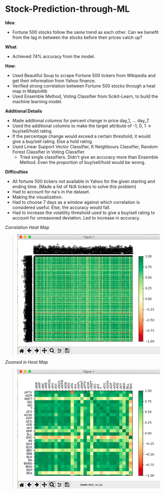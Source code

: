 # Stock-Prediction-through-ML

**Idea**: 
- Fortune 500 stocks follow the same trend as each other. Can we benefit from the lag in between the stocks before their prices catch up?

**What**: 
- Achieved 74% accuracy from the model.

**How**:
- Used Beautiful Soup to scrape Fortune 500 tickers from Wikipedia and get their information from Yahoo finance.
- Verified strong correlation between Fortune 500 stocks through a heat map in Matplotlib
- Used Ensemble Method, Voting Classifier from Scikit-Learn, to build the machine learning model.

**Additional Details**
- Made addtional columns for percent change in price day_1, ... day_7.
- Used the additional columns to make the target attribute of -1, 0, 1 -> buy/sell/hold rating.
- If the percentage change would exceed a certain threshold, it would give a buy/sell rating. Else a hold rating.
- Used Linear Support Vector Classifier, K Neighbours Classifier, Random Forest Classifier in Voting Classifier.
  - Tried single classifiers. Didn't give an accuracy more than Ensemble Method. Even the proportion of buy/sell/hold would be wrong. 
  
 
  


**Difficulties**
- All fortune 500 tickers not available in Yahoo for the given starting and ending time. (Made a list of N/A tickers to solve this problem)
- Had to account for na's in the dataset.
- Making the visualization.
- Had to choose 7 days as a window against which correlation is considered useful. Else, the accuracy would fall.
- Had to increase the volatility threshold used to give a buy/sell rating to account for unreasoned deviation. Led to increase in accuracy.

*Correlation Heat Map*
> ![alt text](https://github.com/yousufafroze/Stock-Prediction-through-ML/blob/master/visualization_1.png)

*Zoomed in Heat Map*
> ![alt text](https://github.com/yousufafroze/Stock-Prediction-through-ML/blob/master/visualization_2.png)





